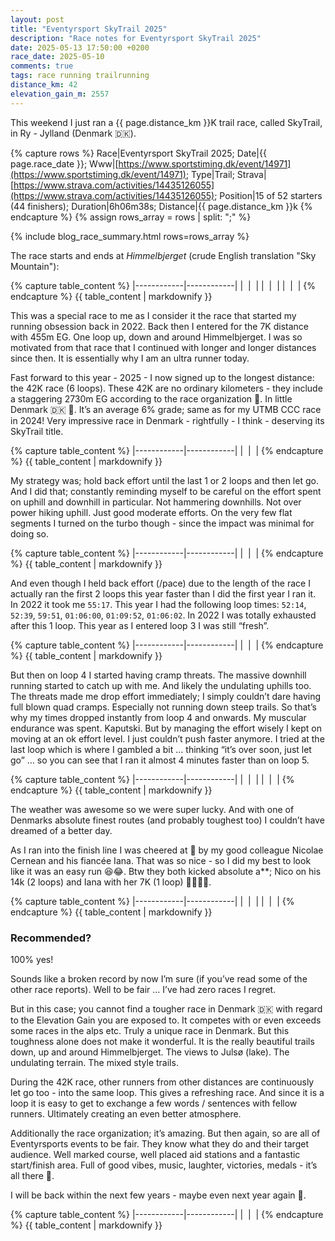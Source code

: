```yaml
---
layout: post
title: "Eventyrsport SkyTrail 2025"
description: "Race notes for Eventyrsport SkyTrail 2025"
date: 2025-05-13 17:50:00 +0200
race_date: 2025-05-10
comments: true
tags: race running trailrunning
distance_km: 42
elevation_gain_m: 2557
---
```


This weekend I just ran a {{ page.distance_km }}K trail race, called SkyTrail, in Ry - Jylland (Denmark 🇩🇰). 

{% capture rows %}
Race|Eventyrsport SkyTrail 2025;
Date|{{ page.race_date }};
Www|[https://www.sportstiming.dk/event/14971](https://www.sportstiming.dk/event/14971);
Type|Trail;
Strava|[https://www.strava.com/activities/14435126055](https://www.strava.com/activities/14435126055);
Position|15 of 52 starters (44 finishers);
Duration|6h06m38s;
Distance|{{ page.distance_km }}k
{% endcapture %}
{% assign rows_array = rows | split: ";" %}

{% include blog_race_summary.html rows=rows_array %}

The race starts and ends at _Himmelbjerget_ (crude English translation "Sky Mountain"):

{% capture table_content %}
|------------|------------|
| <img src="/img_running/2025-05-13/IMG_4849.jpg" alt="" class="w-100 pl-2 pr-2" style="max-width: 350px" /> | <img src="/img_running/2025-05-13/IMG_4845.jpg" alt="" class="w-100 pl-2 pr-2" style="max-width: 350px" /> |
| <img src="/img_running/2025-05-13/IMG_4850.jpg" alt="" class="w-100 pl-2 pr-2" style="max-width: 350px" /> | <img src="/img_running/2025-05-13/IMG_4851.jpg" alt="" class="w-100 pl-2 pr-2" style="max-width: 350px" /> |
| <img src="/img_running/2025-05-13/IMG_4847.jpg" alt="" class="w-100 pl-2 pr-2" style="max-width: 350px" /> | <img src="/img_running/2025-05-13/IMG_4846.jpg" alt="" class="w-100 pl-2 pr-2" style="max-width: 350px" /> |
{% endcapture %}
{{ table_content | markdownify }}

This was a special race to me as I consider it the race that started my running obsession back in 2022. Back then I entered for the 7K distance with 455m EG. One loop up, down and around Himmelbjerget. I was so motivated from that race that I continued with longer and longer distances since then. It is essentially why I am an ultra runner today. 

Fast forward to this year - 2025 - I now signed up to the longest distance: the 42K race (6 loops). These 42K are no ordinary kilometers - they include a staggering 2730m EG according to the race organization 🤯. In little Denmark 🇩🇰 🤯. It’s an average 6% grade; same as for my UTMB CCC race in 2024! Very impressive race in Denmark - rightfully - I think - deserving its SkyTrail title.

{% capture table_content %}
|------------|------------|
| <img src="/img_running/2025-05-13/IMG_4843.jpg" alt="" class="w-100 pl-2 pr-2" style="max-width: 350px" /> | <img src="/img_running/2025-05-13/IMG_4852.jpg" alt="" class="w-100 pl-2 pr-2" style="max-width: 350px" /> |
{% endcapture %}
{{ table_content | markdownify }}

My strategy was; hold back effort until the last 1 or 2 loops and then let go. And I did that; constantly reminding myself to be careful on the effort spent on uphill and downhill in particular. Not hammering downhills. Not over power hiking uphill. Just good moderate efforts. On the very few flat segments I turned on the turbo though - since the impact was minimal for doing so.

{% capture table_content %}
|------------|------------|
| <img src="/img_running/2025-05-13/IMG_4857.jpg" alt="" class="w-100 pl-2 pr-2" style="max-width: 350px" /> | <img src="/img_running/2025-05-13/IMG_4858.jpg" alt="" class="w-100 pl-2 pr-2" style="max-width: 350px" /> |
{% endcapture %}
{{ table_content | markdownify }}

And even though I held back effort (/pace) due to the length of the race I actually ran the first 2 loops this year faster than I did the first year I ran it. In 2022 it took me `55:17`. This year I had the following loop times: `52:14`, `52:39`, `59:51`, `01:06:00`, `01:09:52`, `01:06:02`. In 2022 I was totally exhausted after this 1 loop. This year as I entered loop 3 I was still “fresh”. 

{% capture table_content %}
|------------|------------|
| <img src="/img_running/2025-05-13/IMG_4933.jpg" alt="" class="w-100 pl-2 pr-2" style="max-width: 350px" /> | <img src="/img_running/2025-05-13/IMG_4934.jpg" alt="" class="w-100 pl-2 pr-2" style="max-width: 350px" /> |
{% endcapture %}
{{ table_content | markdownify }}

But then on loop 4 I started having cramp threats. The massive downhill running started to catch up with me. And likely the undulating uphills too. The threats made me drop effort immediately; I simply couldn’t dare having full blown quad cramps. Especially not running down steep trails. So that’s why my times dropped instantly from loop 4 and onwards. My muscular endurance was spent. Kaputski. But by managing the effort wisely I kept on moving at an ok effort level. I just couldn’t push faster anymore. I tried at the last loop which is where I gambled a bit … thinking “it’s over soon, just let go” … so you can see that I ran it almost 4 minutes faster than on loop 5.

{% capture table_content %}
|------------|------------|
| <img src="/img_running/2025-05-13/IMG_4938.jpg" alt="" class="w-100 pl-2 pr-2" style="max-width: 350px" /> | <img src="/img_running/2025-05-13/IMG_4939.jpg" alt="" class="w-100 pl-2 pr-2" style="max-width: 350px" /> |
| <img src="/img_running/2025-05-13/IMG_4940.jpg" alt="" class="w-100 pl-2 pr-2" style="max-width: 350px" /> | <img src="/img_running/2025-05-13/IMG_4941.jpg" alt="" class="w-100 pl-2 pr-2" style="max-width: 350px" /> |
{% endcapture %}
{{ table_content | markdownify }}

The weather was awesome so we were super lucky. And with one of Denmarks absolute finest routes (and probably toughest too) I couldn’t have dreamed of a better day. 

As I ran into the finish line I was cheered at 🤩 by my good colleague Nicolae Cernean and his fiancée Iana. That was so nice - so I did my best to look like it was an easy run 😆😂. Btw they both kicked absolute a**; Nico on his 14k (2 loops) and Iana with her 7K (1 loop) 👏🏻👏🏻.

{% capture table_content %}
|------------|------------|
| <img src="/img_running/2025-05-13/IMG_4936.jpg" alt="" class="w-100 pl-2 pr-2" style="max-width: 350px" /> | <img src="/img_running/2025-05-13/IMG_4937.jpg" alt="" class="w-100 pl-2 pr-2" style="max-width: 350px" /> |
| <img src="/img_running/2025-05-13/IMG_4860.jpg" alt="" class="w-100 pl-2 pr-2" style="max-width: 350px" /> | <img src="/img_running/2025-05-13/IMG_4866.jpg" alt="" class="w-100 pl-2 pr-2" style="max-width: 350px" /> |
{% endcapture %}
{{ table_content | markdownify }}

### Recommended?
100% yes!

Sounds like a broken record by now I’m sure (if you’ve read some of the other race reports). Well to be fair … I’ve had zero races I regret. 

But in this case; you cannot find a tougher race in Denmark 🇩🇰 with regard to the Elevation Gain you are exposed to. It competes with or even exceeds some races in the alps etc. Truly a unique race in Denmark. But this toughness alone does not make it wonderful. It is the really beautiful trails down, up and around Himmelbjerget. The views to Julsø (lake). The undulating terrain. The mixed style trails. 

During the 42K race, other runners from other distances are continuously let go too - into the same loop. This gives a refreshing race. And since it is a loop it is easy to get to exchange a few words / sentences with fellow runners. Ultimately creating an even better atmosphere. 

Additionally the race organization; it’s amazing. But then again, so are all of Eventyrsports events to be fair. They know what they do and their target audience. Well marked course, well placed aid stations and a fantastic start/finish area. Full of good vibes, music, laughter, victories, medals - it’s all there 🤗.

I will be back within the next few years - maybe even next year again 🤗.

{% capture table_content %}
|------------|------------|
| <img src="/img_running/2025-05-13/IMG_4855.jpg" alt="" class="w-100 pl-2 pr-2" style="max-width: 350px" /> | <img src="/img_running/2025-05-13/IMG_4861.jpg" alt="" class="w-100 pl-2 pr-2" style="max-width: 350px" /> |
{% endcapture %}
{{ table_content | markdownify }}